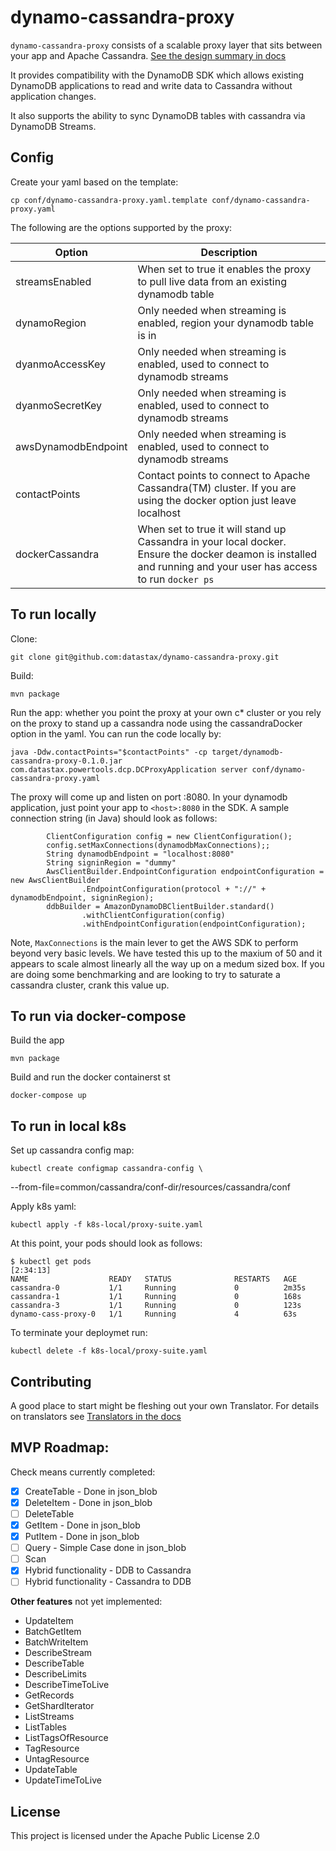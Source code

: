# dynamo-cassandra-proxy

`dynamo-cassandra-proxy` consists of a scalable proxy layer that sits between your app and Apache Cassandra. [See the design summary in docs](docs/Summary.md)

It provides compatibility with the DynamoDB SDK which allows existing DynamoDB applications to read and write data to Cassandra without application changes.

It also supports the ability to sync DynamoDB tables with cassandra via DynamoDB Streams.

## Config

Create your yaml based on the template:

    cp conf/dynamo-cassandra-proxy.yaml.template conf/dynamo-cassandra-proxy.yaml

The following are the options supported by the proxy:

| Option | Description|
| ------ | ---------- |
|streamsEnabled| When set to true it enables the proxy to pull live data from an existing dynamodb table| 
|dynamoRegion| Only needed when streaming is enabled, region your dynamodb table is in |
|dyanmoAccessKey| Only needed when streaming is enabled, used to connect to dynamodb streams|
|dyanmoSecretKey| Only needed when streaming is enabled, used to connect to dynamodb streams|
|awsDynamodbEndpoint| Only needed when streaming is enabled, used to connect to dynamodb streams|
|contactPoints| Contact points to connect to Apache Cassandra(TM) cluster. If you are using the docker option just leave localhost|
|dockerCassandra| When set to true it will stand up Cassandra in your local docker. Ensure the docker deamon is installed and running and your user has access to run `docker ps`|


## To run locally

Clone:

    git clone git@github.com:datastax/dynamo-cassandra-proxy.git

Build:

    mvn package

Run the app: whether you point the proxy at your own c* cluster or you rely on the proxy to stand up a cassandra node using the cassandraDocker option in the yaml. You can run the code locally by:

    java -Ddw.contactPoints="$contactPoints" -cp target/dynamodb-cassandra-proxy-0.1.0.jar com.datastax.powertools.dcp.DCProxyApplication server conf/dynamo-cassandra-proxy.yaml

The proxy will come up and listen on port :8080. In your dynamodb application, just point your app to `<host>:8080` in the SDK. A sample connection string (in Java) should look as follows:

            ClientConfiguration config = new ClientConfiguration();
            config.setMaxConnections(dynamodbMaxConnections);;
            String dynamodbEndpoint = "localhost:8080"
            String signinRegion = "dummy"
            AwsClientBuilder.EndpointConfiguration endpointConfiguration = new AwsClientBuilder
                    .EndpointConfiguration(protocol + "://" + dynamodbEndpoint, signinRegion);
            ddbBuilder = AmazonDynamoDBClientBuilder.standard()
                    .withClientConfiguration(config)
                    .withEndpointConfiguration(endpointConfiguration);


Note, `MaxConnections` is the main lever to get the AWS SDK to perform beyond very basic levels. We have tested this up to the maxium of 50 and it appears to scale almost linearly all the way up on a medum sized box. If you are doing some benchmarking and are looking to try to saturate a cassandra cluster, crank this value up.

## To run via docker-compose

Build the app

    mvn package
    
Build and run the docker containerst st
    
    docker-compose up


## To run in local k8s

Set up cassandra config map:

    kubectl create configmap cassandra-config \
--from-file=common/cassandra/conf-dir/resources/cassandra/conf 

Apply k8s yaml:

    kubectl apply -f k8s-local/proxy-suite.yaml 

At this point, your pods should look as follows:

```
$ kubectl get pods                                                                                     [2:34:13]
NAME                  READY   STATUS              RESTARTS   AGE
cassandra-0           1/1     Running             0          2m35s
cassandra-1           1/1     Running             0          168s
cassandra-3           1/1     Running             0          123s
dynamo-cass-proxy-0   1/1     Running             4          63s
```

To terminate your deploymet run:

    kubectl delete -f k8s-local/proxy-suite.yaml 


## Contributing

A good place to start might be fleshing out your own Translator.
For details on translators see [Translators in the docs](docs/Translators.md)

## MVP Roadmap:

Check means currently completed:

 - [x] CreateTable - Done in json_blob
 - [x] DeleteItem - Done in json_blob
 - [ ] DeleteTable
 - [x] GetItem - Done in json_blob
 - [x] PutItem - Done in json_blob
 - [ ] Query - Simple Case done in json_blob
 - [ ] Scan
 - [x] Hybrid functionality - DDB to Cassandra
 - [ ] Hybrid functionality - Cassandra to DDB

**Other features** not yet implemented:

- UpdateItem
- BatchGetItem
- BatchWriteItem
- DescribeStream
- DescribeTable
- DescribeLimits
- DescribeTimeToLive
- GetRecords
- GetShardIterator
- ListStreams
- ListTables
- ListTagsOfResource
- TagResource
- UntagResource
- UpdateTable
- UpdateTimeToLive

## License
This project is licensed under the Apache Public License 2.0
